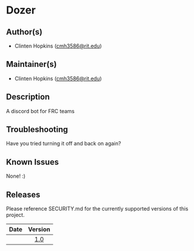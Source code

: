 # Dozer

## Author(s)
- Clinten Hopkins (cmh3586@rit.edu)

## Maintainer(s)
- Clinten Hopkins (cmh3586@rit.edu)

## Description
A discord bot for FRC teams

## Troubleshooting
Have you tried turning it off and back on again?

## Known Issues
None! :)

## Releases
Please reference SECURITY.md for the currently supported versions of this project. 

|    Date    |                               Version                              |
|:----------:|:------------------------------------------------------------------:|
|    |    [1.0]()    |